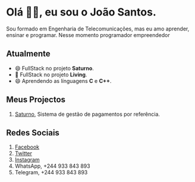 # Olá 👋😉, eu sou o **João Santos**.
Sou formado em Engenharia de Telecomunicações, mas eu amo aprender, ensinar e programar. Nesse momento programador empreendedor

## Atualmente
- 😄 FullStack no projeto **Saturno**. 
- 🤔 FullStack no projeto **Living**.
- 😄 Aprendendo as línguagens **C** e **C++**.

## Meus Projectos
1. [Saturno](https://www.saturno.ao), Sistema de gestão de pagamentos por referência.

## Redes Sociais
1. [Facebook](https://facebook.com/jo.caetano.169)
2. [Twitter](https://twitter.com/jocaetano2)
3. [Instagram](https://instagram.com/jocaetano2)
4. WhatsApp, +244 933 843 893
5. Telegram, +244 933 843 893
